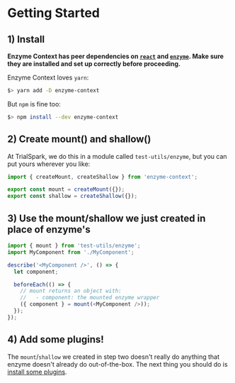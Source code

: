 # Getting Started

## 1) Install

**Enzyme Context has peer dependencies on [`react`](https://reactjs.org/docs/getting-started.html) and [`enzyme`](https://airbnb.io/enzyme/docs/installation/). Make sure they are installed and set up correctly before proceeding.**

Enzyme Context loves `yarn`:

```bash
$> yarn add -D enzyme-context
```

But `npm` is fine too:

```bash
$> npm install --dev enzyme-context
```

## 2) Create mount() and shallow()

At TrialSpark, we do this in a module called `test-utils/enzyme`, but you can put yours wherever you like:

```javascript
import { createMount, createShallow } from 'enzyme-context';

export const mount = createMount({});
export const shallow = createShallow({});
```

## 3) Use the mount/shallow we just created in place of enzyme's

```javascript
import { mount } from 'test-utils/enzyme';
import MyComponent from './MyComponent';

describe('<MyComponent />', () => {
  let component;

  beforeEach(() => {
    // mount returns an object with:
    //   - component: the mounted enzyme wrapper
    ({ component } = mount(<MyComponent />));
  });
});
```

## 4) Add some plugins!

The `mount`/`shallow` we created in step two doesn't really do anything that enzyme doesn't already do out-of-the-box. The next thing you should do is [install some plugins](official-plugins.md).

